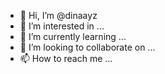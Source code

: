 - 👋 Hi, I’m @dinaayz
- 👀 I’m interested in ...
- 🌱 I’m currently learning ...
- 💞️ I’m looking to collaborate on ...
- 📫 How to reach me ...

<!---
dinaayz/dinaayz is a ✨ special ✨ repository because its `README.md` (this file) appears on your GitHub profile.
You can click the Preview link to take a look at your changes.
--->
